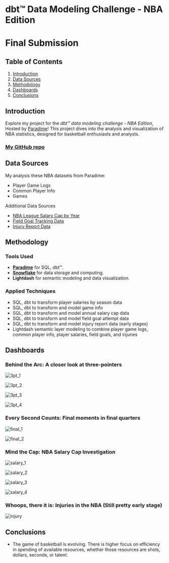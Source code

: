 # dbt™ Data Modeling Challenge - NBA Edition

# Final Submission

## Table of Contents
1. [Introduction](#introduction)
2. [Data Sources](#data-sources)
3. [Methodology](#methodology)
4. [Dashboards](#dashboards)
5. [Conclusions](#conclusions)

## Introduction
Explore my project for the _dbt™ data modeling challenge - NBA Edition_, Hosted by [Paradime](https://www.paradime.io/)! This project dives into the analysis and visualization of NBA statistics, designed for basketball enthusiasts and analysts.

### [My GitHub repo](https://github.com/paradime-io/paradime-dbt-nba-data-challenge/tree/nba-spence-perry)

## Data Sources
My analysis these NBA datasets from Paradime:
- Player Game Logs
- Common Player Info
- Games

Additional Data Sources
- [NBA League Salary Cap by Year](https://basketball.realgm.com/nba/info/salary_cap)
- [Field Goal Tracking Data](https://www.basketball-reference.com/)
- [Injury Report Data](https://www.prosportstransactions.com/)

## Methodology
### Tools Used
- **[Paradime](https://www.paradime.io/)** for SQL, dbt™.
- **[Snowflake](https://www.snowflake.com/)** for data storage and computing.
- **Lightdash** for semantic modeling and data visualization.

### Applied Techniques
- SQL, dbt to transform player salaries by season data
- SQL, dbt to transform and model game info
- SQL, dbt to transform and model annual salary cap data
- SQL, dbt to transform and model field goal attempt data
- SQL, dbt to transform and model injury report data (early stages)
- Lightdash semantic layer modeling to combine player game logs, common player info, player salaries, field goals, and injuries


## Dashboards

### Behind the Arc: A closer look at three-pointers

![3pt_1](https://github.com/paradime-io/paradime-dbt-nba-data-challenge/blob/nba-spence-perry/screenshots/3pt/cap1.png?raw=true)

![3pt_2](https://github.com/paradime-io/paradime-dbt-nba-data-challenge/blob/nba-spence-perry/screenshots/3pt/cap2.png?raw=true)

![3pt_3](https://github.com/paradime-io/paradime-dbt-nba-data-challenge/blob/nba-spence-perry/screenshots/3pt/cap3.png?raw=true)

![3pt_4](https://github.com/paradime-io/paradime-dbt-nba-data-challenge/blob/nba-spence-perry/screenshots/3pt/cap4.png?raw=true)

### Every Second Counts: Final moments in final quarters

![final_1](https://github.com/paradime-io/paradime-dbt-nba-data-challenge/blob/nba-spence-perry/screenshots/final_seconds/cap1.png?raw=true)

![final_2](https://github.com/paradime-io/paradime-dbt-nba-data-challenge/blob/nba-spence-perry/screenshots/final_seconds/cap2.png?raw=true)

### Mind the Cap: NBA Salary Cap Investigation

![salary_1](https://github.com/paradime-io/paradime-dbt-nba-data-challenge/blob/nba-spence-perry/screenshots/salary/cap1.png?raw=true)

![salary_2](https://github.com/paradime-io/paradime-dbt-nba-data-challenge/blob/nba-spence-perry/screenshots/salary/cap2.png?raw=true)

![salary_3](https://github.com/paradime-io/paradime-dbt-nba-data-challenge/blob/nba-spence-perry/screenshots/salary/cap3.png?raw=true)

![salary_4](https://github.com/paradime-io/paradime-dbt-nba-data-challenge/blob/nba-spence-perry/screenshots/salary/cap4.png?raw=true)

### Whoops, there it is: Injuries in the NBA (Still pretty early stage)
![injury](https://github.com/paradime-io/paradime-dbt-nba-data-challenge/blob/nba-spence-perry/screenshots/injury/cap1.png?raw=true)

## Conclusions

- The game of basketball is evolving. There is higher focus on efficiency in spending of available resources, whether those resources are shots, dollars, seconds, or talent.


